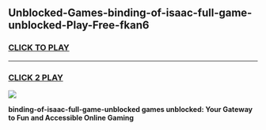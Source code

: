 
## Unblocked-Games-binding-of-isaac-full-game-unblocked-Play-Free-fkan6
<h3>
<a href="https://premium76.site?title=binding-of-isaac-full-game-unblocked&ref=12A">CLICK TO PLAY</a></h3>
<hr>

<h3>
<a href="https://premium76.site?title=binding-of-isaac-full-game-unblocked&ref=12A">CLICK 2 PLAY</a>
  
</h3>

<a href="https://premium76.site?title=binding-of-isaac-full-game-unblocked&ref=12A"><img src="https://clearcache.store/games.png"></a>


**binding-of-isaac-full-game-unblocked games unblocked: Your Gateway to Fun and Accessible Online Gaming**
